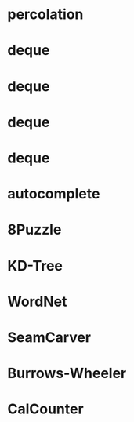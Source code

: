 # percolation
# deque
# deque
# deque
# deque
# autocomplete
# 8Puzzle
# KD-Tree
# WordNet
# SeamCarver
# Burrows-Wheeler
# CalCounter
